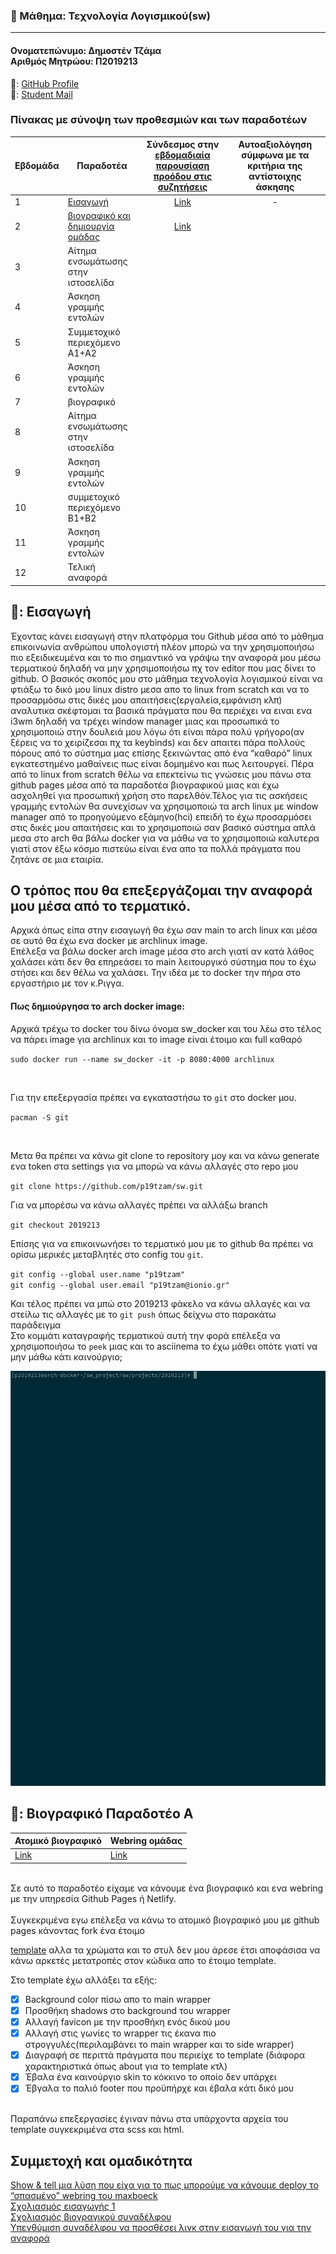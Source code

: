 ### :paperclip: Μάθημα: Τεχνολογία Λογισμικού(sw)

<hr>
<h4>
  Ονοματεπώνυμο: Δημοστέν Τζάμα
  <br>
  Αριθμός Μητρώου: Π2019213
</h4>

:newspaper:: [GitHub Profile](https://github.com/p19tzam)<br>
:email:: [Student Mail](mailto:p19tzam)<br>


<h3> Πίνακας με σύνοψη των προθεσμιών και των παραδοτέων</h3>


| Εβδομάδα | Παραδοτέα | Σύνδεσμος στην [εβδομαδιαία παρουσίαση προόδου στις συζητήσεις](https://github.com/courses-ionio/help/discussions/categories/show-and-tell) | Αυτοαξιολόγηση σύμφωνα με τα κριτήρια της αντίστοιχης άσκησης |
| --- | --- | --- | --- |
| 1 | [Εισαγωγή](https://github.com/p19tzam/sw/tree/2019213/projects/2019213#pushpin-%CE%B5%CE%B9%CF%83%CE%B1%CE%B3%CF%89%CE%B3%CE%AE) | <div align="center">[Link](https://github.com/courses-ionio/help/discussions/69)</div> | <div align="center"> - </div> |
| 2 | [βιογραφικό και δημιουργία ομάδας](https://github.com/p19tzam/sw/blob/2019213/projects/2019213/README.md#pushpin-%CE%B2%CE%B9%CE%BF%CE%B3%CF%81%CE%B1%CF%86%CE%B9%CE%BA%CF%8C-%CF%80%CE%B1%CF%81%CE%B1%CE%B4%CE%BF%CF%84%CE%AD%CE%BF-%CE%B1) | <div align="center"> [Link](https://github.com/courses-ionio/help/discussions/168#discussion-3897528) </div> | |
| 3 | Αίτημα ενσωμάτωσης στην ιστοσελίδα | | |
| 4 | Άσκηση γραμμής εντολών | | |
| 5 | Συμμετοχικό περιεχόμενο A1+A2 | | |
| 6 | Άσκηση γραμμής εντολών | | |
| 7 | βιογραφικό | | |
| 8 | Αίτημα ενσωμάτωσης στην ιστοσελίδα | | |
| 9 | Άσκηση γραμμής εντολών | | |
| 10 | συμμετοχικό περιεχόμενο B1+B2 | | |
| 11 | Άσκηση γραμμής εντολών | | |
| 12 | Τελική αναφορά | | |

## :pushpin:: Εισαγωγή

Έχοντας κάνει εισαγωγή στην πλατφόρμα του Github μέσα από το μάθημα επικοινωνία ανθρώπου υπολογιστή πλέον μπορώ να την χρησιμοποιήσω πιο εξειδικευμένα και το πιο σημαντικό να γράψω την αναφορά μου μέσω τερματικού δηλαδή να μην χρησιμοποιήσω πχ τον editor που μας δίνει το github. Ο βασικός σκοπός μου στο μάθημα τεχνολογία λογισμικού είναι να φτιάξω το δικό μου linux distro μεσα απο το linux from scratch και να το προσαρμόσω στις δικές μου απαιτήσεις(εργαλεία,εμφάνιση κλπ) αναλυτικα σκέφτομαι τα βασικά πράγματα που θα περιέχει να ειναι ενα i3wm δηλαδή να τρέχει window manager μιας και προσωπικά το χρησιμοποιώ στην δουλειά μου λόγω ότι είναι πάρα πολύ γρήγορο(αν ξέρεις να το χειρίζεσαι πχ τα keybinds) και δεν απαιτει πάρα πολλούς πόρους από το σύστημα μας επίσης ξεκινώντας από ένα “καθαρό” linux εγκατεστημένο μαθαίνεις πως είναι δομημένο και πως λειτουργεί.
Πέρα από το linux from scratch θέλω να επεκτείνω τις γνώσεις μου πάνω στα github pages μέσα από τα παραδοτέα βιογραφικού μιας και έχω ασχοληθεί για προσωπική χρήση στο παρελθόν.Τέλος για τις ασκήσεις γραμμής εντολών θα συνεχίσωv να χρησιμοποιώ τα arch linux με window manager από το προηγούμενο εξάμηνο(hci) επειδή το έχω προσαρμόσει στις δικές μου απαιτήσεις και το χρησιμοποιώ σαν βασικό σύστημα απλά μεσα στο arch θα βάλω docker για να μάθω να το χρησιμοποιώ καλυτερα γιατί στον έξω κόσμο πιστεύω είναι ένα απο τα πολλά πράγματα που ζητάνε σε μια εταιρία.


## Ο τρόπος που θα επεξεργάζομαι την αναφορά μου μέσα από το τερματικό.

Αρχικά όπως είπα στην εισαγωγή θα έχω σαν main το arch linux και μέσα σε αυτό θα έχω ενα docker με archlinux image. <br>
Επέλεξα να βάλω docker arch image μέσα στο arch γιατί αν κατά λάθος χαλάσει κάτι δεν θα επηρεάσει το main λειτουργικό σύστημα που το έχω στήσει και δεν θέλω να χαλάσει.
Την ιδέα με το docker την πήρα στο εργαστήριο με τον κ.Ριγγα. <br>

#### Πως δημιούργησα το arch docker image: 
Αρχικά τρέχω το docker του δίνω όνομα sw_docker και του λέω στο τέλος να πάρει image για archlinux και το image είναι έτοιμο και full καθαρό<br>

`sudo docker run --name sw_docker -it -p 8080:4000 archlinux`

<br>

Για την επεξεργασία πρέπει να εγκαταστήσω το `git` στο docker μου. <br>

`pacman -S git`

<br>

Μετα θα πρέπει να κάνω git clone το repository μoy και να κάνω generate ενα token στα settings για να μπορώ να κάνω αλλαγές στο repo μου <br>

`git clone https://github.com/p19tzam/sw.git` <br>

Για να μπορέσω να κάνω αλλαγές πρέπει να αλλάξω branch <br>

`git checkout 2019213` <br>

Επίσης για να επικοινωνήσει το τερματικό μου με το github θα πρέπει να ορίσω μερικές μεταβλητές στο config του `git`.<br>

`git config --global user.name "p19tzam"` <br>
`git config --global user.email "p19tzam@ionio.gr"`<br>

Και τέλος πρέπει να μπώ στο 2019213 φάκελο να κάνω αλλαγές και να στείλω τις αλλαγές με το `git push` όπως δείχνω στο παρακάτω παράδειγμα <br>
Στο κομμάτι καταγραφής τερματικού αυτή την φορά επέλεξα να χρησιμοποιήσω το  `peek` μιας και το asciinema το έχω μάθει οπότε γιατί να μην μάθω κάτι καινούργιο; <br>

<img src="https://github.com/p19tzam/gifs/blob/main/eisagwgh.gif">



## :pushpin:: Βιογραφικό Παραδοτέο Α

| Ατομικό βιογραφικό | Webring ομάδας |
| --- | --- |
| [Link](https://p19tzam.github.io/online-cv/) | [Link](https://kafeneio-webring.netlify.app/) |   

<br>
Σε αυτό το παραδοτέο είχαμε να κάνουμε ένα βιογραφικό και ενα webring με την υπηρεσία Github Pages ή Netlify. <br> <br>
Συγκεκριμένα εγω επέλεξα να κάνω το ατομικό βιογραφικό μου με github pages κάνοντας fork ένα έτοιμο 

[template](https://github.com/sharu725/online-cv) αλλα τα χρώματα και το στυλ δεν μου άρεσε έτσι αποφάσισα να κάνω αρκετές μετατροπές στον κώδικα απο το έτοιμο template. <br>

Στο template έχω αλλάξει τα εξής:
- [x] Background color πίσω απο το main wrapper
- [x] Προσθήκη shadows στο background του wrapper 
- [x] Αλλαγή favicon με την προσθήκη ενός δικού μου
- [x] Αλλαγή στις γωνίες το wrapper τις έκανα πιο στρογγυλές(περιλαμβάνει το main wrapper και το side wrapper)
- [x] Διαγραφή σε περιττά πράγματα που περιείχε το template (διάφορα χαρακτηριστικά όπως about για το template κτλ)
- [x] Έβαλα ένα καινούργιο skin το κόκκινο το οποίο δεν υπάρχει
- [x] Έβγαλα το παλιό footer που προϋπήρχε και έβαλα κάτι δικό μου

<br>
Παραπάνω επεξεργασίες έγιναν πάνω στα υπάρχοντα αρχεία του template συγκεκριμένα στα scss και html.

## Συμμετοχή και ομαδικότητα
[Show & tell μια λύση που είχα για το πως μπορούμε να κάνουμε deploy το “σπασμένο” webring του maxboeck](https://github.com/courses-ionio/help/discussions/165#discussion-3897013) <br>
[Σχολιασμός εισαγωγής 1](https://github.com/courses-ionio/help/discussions/75#discussioncomment-2203897) <br>
[Σχολιασμός βιογραγικού συναδέλφου](https://github.com/courses-ionio/help/discussions/166#discussioncomment-2239121)<br>
[Υπενθύμιση συναδέλφου να προσθέσει λινκ στην εισαγωγή του για την αναφορά](https://github.com/courses-ionio/help/discussions/158#discussioncomment-2238385)
